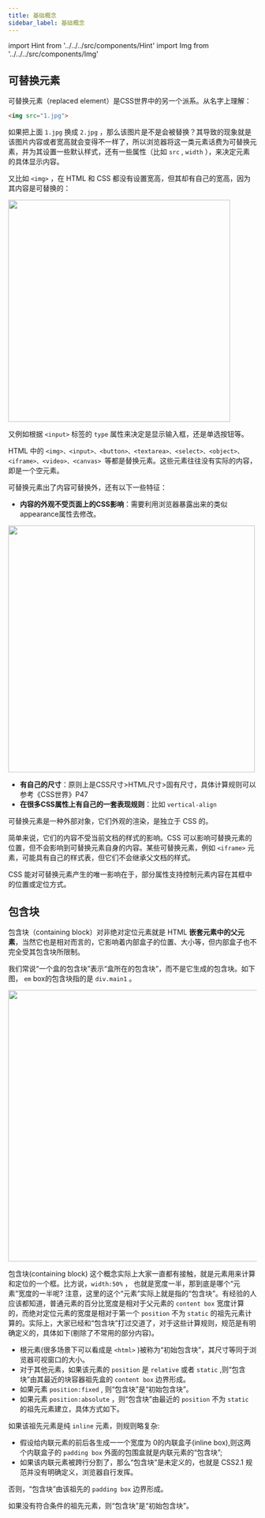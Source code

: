 ```yaml
---
title: 基础概念
sidebar_label: 基础概念
---
```


import Hint from '../../../src/components/Hint'
import Img from '../../../src/components/Img'

## 可替换元素

可替换元素（replaced element）是CSS世界中的另一个派系。从名字上理解：

```html
<img src="1.jpg">
```

如果把上面 `1.jpg` 换成 `2.jpg` ，那么该图片是不是会被替换？其导致的现象就是该图片内容或者宽高就会变得不一样了，所以浏览器将这一类元素话费为可替换元素，并为其设置一些默认样式，还有一些属性（比如 `src` ,  `width` ），来决定元素的具体显示内容。

又比如 `<img>` ，在 HTML 和 CSS 都没有设置宽高，但其却有自己的宽高，因为其内容是可替换的：

<Img width="450" align="center" src='https://cosmos-x.oss-cn-hangzhou.aliyuncs.com/q8V0BB.jpg'/>

又例如根据 `<input>` 标签的 `type` 属性来决定是显示输入框，还是单选按钮等。

HTML 中的 `<img>、<input>、<button>、<textarea>、<select>、<object>、<iframe>、<video>、<canvas> `等都是替换元素。这些元素往往没有实际的内容，即是一个空元素。

可替换元素出了内容可替换外，还有以下一些特征：

- **内容的外观不受页面上的CSS影响**：需要利用浏览器暴露出来的类似appearance属性去修改。

<Img width="500" align="center" src='https://cosmos-x.oss-cn-hangzhou.aliyuncs.com/2d38wr.png'/>

- **有自己的尺寸**：原则上是CSS尺寸>HTML尺寸>固有尺寸，具体计算规则可以参考《CSS世界》P47
- **在很多CSS属性上有自己的一套表现规则**：比如 `vertical-align`

可替换元素是一种外部对象，它们外观的渲染，是独立于 CSS 的。

简单来说，它们的内容不受当前文档的样式的影响。CSS 可以影响可替换元素的位置，但不会影响到可替换元素自身的内容。某些可替换元素，例如 `<iframe>` 元素，可能具有自己的样式表，但它们不会继承父文档的样式。

CSS 能对可替换元素产生的唯一影响在于，部分属性支持控制元素内容在其框中的位置或定位方式。

## 包含块

包含块（containing block）对非绝对定位元素就是 HTML **嵌套元素中的父元素**，当然它也是相对而言的，它影响着内部盒子的位置、大小等，但内部盒子也不完全受其包含块所限制。

<Hint type="tip">我们常说“一个盒的包含块”表示“盒所在的包含块”，而不是它生成的包含块。如下图， `em` box的包含块指的是 `div.main1` 。</Hint>

<Img width="550" align="center" src='https://cosmos-x.oss-cn-hangzhou.aliyuncs.com/lTrogl.jpg'/>

包含块(containing block) 这个概念实际上大家一直都有接触，就是元素用来计算和定位的一个框。比方说，`width:50%` ， 也就是宽度一半，那到底是哪个“元素”宽度的一半呢? 注意，这里的这个“元素”实际上就是指的“包含块”。有经验的人应该都知道，普通元素的百分比宽度是相对于父元素的 `content box` 宽度计算的，而绝对定位元素的宽度是相对于第一个 `position` 不为 `static` 的祖先元素计算的。实际上，大家已经和“包含块”打过交道了，对于这些计算规则，规范是有明确定义的，具体如下(剔除了不常用的部分内容)。

- 根元素(很多场景下可以看成是 `<html>` )被称为“初始包含块”，其尺寸等同于浏览器可视窗口的大小。
- 对于其他元素，如果该元素的 `position` 是 `relative` 或者 `static` ,则“包含块”由其最近的块容器祖先盒的 `content box` 边界形成。
- 如果元素 `position:fixed` , 则“包含块”是“初始包含块”。
- 如果元素 `position:absolute` ，则“包含块”由最近的 `position` 不为 `static` 的祖先元素建立，具体方式如下。

如果该祖先元素是纯 `inline` 元素，则规则略复杂:

- 假设给内联元素的前后各生成一一个宽度为 0的内联盒子(inline box),则这两个内联盒子的 `padding box` 外面的包围盒就是内联元素的“包含块”;
- 如果该内联元素被跨行分割了，那么“包含块”是未定义的，也就是 CSS2.1 规范并没有明确定义，浏览器自行发挥。

否则，“包含块”由该祖先的 `padding box` 边界形成。

如果没有符合条件的祖先元素，则“包含块”是“初始包含块”。
